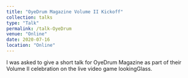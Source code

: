 ```yaml
---
title: "OyeDrum Magazine Volume II Kickoff"
collection: talks
type: "Talk"
permalink: /talk-OyeDrum
venue: "Online"
date: 2020-07-16
location: "Online"
---
```



I was asked to give a short talk for OyeDrum Magazine as part of their Volume II celebration on the live video game lookingGlass. 